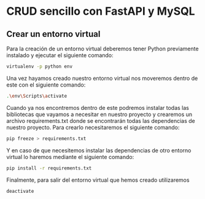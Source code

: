 # CRUD sencillo con FastAPI y MySQL

## Crear un entorno virtual

Para la creación de un entorno virtual deberemos tener Python previamente instalado y ejecutar el siguiente comando:

```bash
virtualenv -p python env
```

Una vez hayamos creado nuestro entorno virtual nos moveremos dentro de este con el siguiente comando:

```bash
.\env\Scripts\activate
```

Cuando ya nos encontremos dentro de este podremos instalar todas las bibliotecas que vayamos a necesitar en nuestro proyecto
y crearemos un archivo requirements.txt donde se encontrarán todas las dependencias de nuestro proyecto.
Para crearlo necesitaremos el siguiente comando:

```bash
pip freeze > requirements.txt
```

Y en caso de que necesitemos instalar las dependencias de otro entorno virtual lo haremos mediante el siguiente comando:

```bash
pip install -r requirements.txt
```

Finalmente, para salir del entorno virtual que hemos creado utilizaremos 

```bash
deactivate
```


